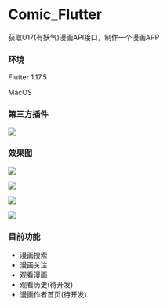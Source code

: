 # Comic_Flutter

获取U17(有妖气)漫画API接口，制作一个漫画APP

###  环境

Flutter 1.17.5

MacOS

###  第三方插件

![](https://img.lizhujiang.com/%E6%88%AA%E5%B1%8F2020-08-17%20%E4%B8%8A%E5%8D%885.11.18.png)

###  效果图

![](https://img.lizhujiang.com/Screenshot_2020-08-17-05-23-42-993_com.jackieli.c.jpg)

![](https://img.lizhujiang.com/Screenshot_2020-08-17-05-24-13-961_com.jackieli.c.jpg)

![](https://img.lizhujiang.com/Screenshot_2020-08-17-05-24-24-234_com.jackieli.c.jpg)

![](https://img.lizhujiang.com/Screenshot_2020-08-17-05-24-43-075_com.jackieli.c.jpg)

###  目前功能

- 漫画搜索
- 漫画关注
- 观看漫画
- 观看历史(待开发)
- 漫画作者首页(待开发)
